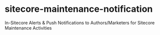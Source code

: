 # sitecore-maintenance-notification
In-Sitecore Alerts &amp; Push Notifications to Authors/Marketers for Sitecore Maintenance Activities 
